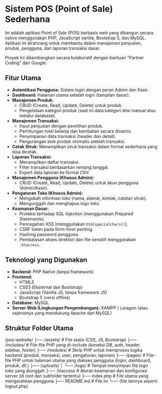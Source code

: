# Sistem POS (Point of Sale) Sederhana

Ini adalah aplikasi Point of Sale (POS) berbasis web yang dibangun secara native menggunakan PHP, JavaScript vanilla, Bootstrap 5, dan MySQL. Aplikasi ini dirancang untuk membantu dalam manajemen penjualan, produk, pengguna, dan laporan transaksi dasar.

Proyek ini dikembangkan secara kolaboratif dengan bantuan "Partner Coding" dari Google.

## Fitur Utama

* **Autentikasi Pengguna:** Sistem login dengan peran Admin dan Kasir.
* **Dashboard:** Halaman utama setelah login (tampilan dasar).
* **Manajemen Produk:**
    * CRUD (Create, Read, Update, Delete) untuk produk.
    * Pengelolaan kategori produk (saat ini data kategori diisi manual atau melalui database).
* **Manajemen Transaksi:**
    * Input penjualan dengan pemilihan produk.
    * Perhitungan total belanja dan kembalian secara dinamis.
    * Penyimpanan data transaksi (header dan detail).
    * Pengurangan stok produk otomatis setelah transaksi.
* **Cetak Struk:** Menampilkan struk transaksi dalam format sederhana yang bisa dicetak.
* **Laporan Transaksi:**
    * Menampilkan daftar transaksi.
    * Filter transaksi berdasarkan rentang tanggal.
    * Export data laporan ke format CSV.
* **Manajemen Pengguna (Khusus Admin):**
    * CRUD (Create, Read, Update, Delete) untuk akun pengguna (Admin/Kasir).
* **Pengaturan Toko (Khusus Admin):**
    * Mengubah informasi toko (nama, alamat, kontak, catatan struk).
    * Mengunggah dan menghapus logo toko.
* **Keamanan Dasar:**
    * Proteksi terhadap SQL Injection (menggunakan Prepared Statements).
    * Pencegahan XSS (menggunakan `htmlspecialchars()`).
    * CSRF token pada form-form penting.
    * Hashing password pengguna.
    * Pembatasan akses direktori dan file sensitif menggunakan `.htaccess`.

## Teknologi yang Digunakan

* **Backend:** PHP Native (tanpa framework)
* **Frontend:**
    * HTML5
    * CSS3 (Eksternal dan Bootstrap)
    * JavaScript (Vanilla JS, tanpa framework JS)
    * Bootstrap 5 (versi offline)
* **Database:** MySQL
* **Server Web (Lingkungan Pengembangan):** XAMPP / Laragon (atau sejenisnya yang mendukung Apache dan MySQL)

## Struktur Folder Utama

/pos-website/
├── /assets/              # File statis (CSS, JS, Bootstrap)
├── /includes/            # File-file PHP yang di-include (koneksi DB, auth, header, sidebar, footer)
├── /modules/             # Skrip PHP untuk memproses logika backend (produk, transaksi, user, pengaturan, laporan)
├── /pages/               # File-file PHP untuk halaman utama yang diakses pengguna (login, dashboard, produk, dll.)
├── /uploads/
│   └── /logo/            # Tempat menyimpan file logo toko yang diunggah
├── .htaccess             # Aturan keamanan dan konfigurasi server (di root dan subfolder tertentu)
├── index.php             # File utama yang mengarahkan pengguna
├── README.md             # File ini
└── (file lainnya seperti logout.php)



